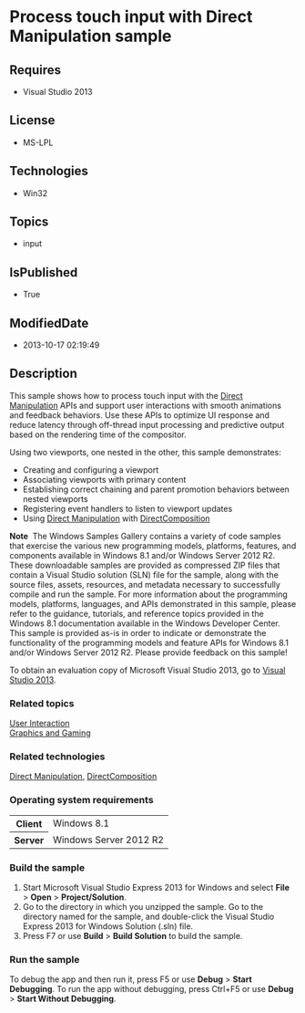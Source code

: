 # Process touch input with Direct Manipulation sample
## Requires
* Visual Studio 2013
## License
* MS-LPL
## Technologies
* Win32
## Topics
* input
## IsPublished
* True
## ModifiedDate
* 2013-10-17 02:19:49
## Description

<div id="mainSection">
<p>This sample shows how to process touch input with the <a href="http://msdn.microsoft.com/en-us/library/windows/desktop/hh446969">
Direct Manipulation</a>&nbsp;APIs and support user interactions with smooth animations and feedback behaviors. Use these APIs to optimize UI response and reduce latency through off-thread input processing and predictive output based on the rendering time of the
 compositor.</p>
<p>Using two viewports, one nested in the other, this sample demonstrates: </p>
<ul>
<li>Creating and configuring a viewport </li><li>Associating viewports with primary content </li><li>Establishing correct chaining and parent promotion behaviors between nested viewports
</li><li>Registering event handlers to listen to viewport updates </li><li>Using <a href="http://msdn.microsoft.com/en-us/library/windows/desktop/hh446969">
Direct Manipulation</a> with <a href="http://msdn.microsoft.com/en-us/library/windows/desktop/hh437371">
DirectComposition</a> </li></ul>
<p></p>
<p class="note"><b>Note</b>&nbsp;&nbsp;The Windows Samples Gallery contains a variety of code samples that exercise the various new programming models, platforms, features, and components available in Windows&nbsp;8.1 and/or Windows Server&nbsp;2012&nbsp;R2. These downloadable samples
 are provided as compressed ZIP files that contain a Visual Studio solution (SLN) file for the sample, along with the source files, assets, resources, and metadata necessary to successfully compile and run the sample. For more information about the programming
 models, platforms, languages, and APIs demonstrated in this sample, please refer to the guidance, tutorials, and reference topics provided in the Windows&nbsp;8.1 documentation available in the Windows Developer Center. This sample is provided as-is in order to
 indicate or demonstrate the functionality of the programming models and feature APIs for Windows&nbsp;8.1 and/or Windows Server&nbsp;2012&nbsp;R2. Please provide feedback on this sample!</p>
<p>To obtain an evaluation copy of Microsoft Visual Studio&nbsp;2013, go to <a href="http://go.microsoft.com/fwlink/p/?linkid=301697">
Visual Studio&nbsp;2013</a>.</p>
<h3><a id="related_topics"></a>Related topics</h3>
<dl><dt><a href="http://msdn.microsoft.com/en-us/library/windows/desktop/ff657750">User Interaction</a>
</dt><dt><a href="http://msdn.microsoft.com/en-us/library/windows/desktop/ee663279">Graphics and Gaming</a>
</dt></dl>
<h3>Related technologies</h3>
<a href="http://msdn.microsoft.com/en-us/library/windows/desktop/hh446969">Direct Manipulation</a>,
<a href="http://msdn.microsoft.com/en-us/library/windows/desktop/hh437371">DirectComposition</a>
<h3>Operating system requirements</h3>
<table>
<tbody>
<tr>
<th>Client</th>
<td><dt>Windows&nbsp;8.1 </dt></td>
</tr>
<tr>
<th>Server</th>
<td><dt>Windows Server&nbsp;2012&nbsp;R2 </dt></td>
</tr>
</tbody>
</table>
<h3>Build the sample</h3>
<p></p>
<ol>
<li>Start Microsoft Visual Studio Express&nbsp;2013 for Windows and select <b>File</b> &gt;
<b>Open</b> &gt; <b>Project/Solution</b>. </li><li>Go to the directory in which you unzipped the sample. Go to the directory named for the sample, and double-click the Visual Studio Express&nbsp;2013 for Windows Solution (.sln) file.
</li><li>Press F7 or use <b>Build</b> &gt; <b>Build Solution</b> to build the sample. </li></ol>
<p></p>
<h3>Run the sample</h3>
<p>To debug the app and then run it, press F5 or use <b>Debug</b> &gt; <b>Start Debugging</b>. To run the app without debugging, press Ctrl&#43;F5 or use
<b>Debug</b> &gt; <b>Start Without Debugging</b>. </p>
</div>
